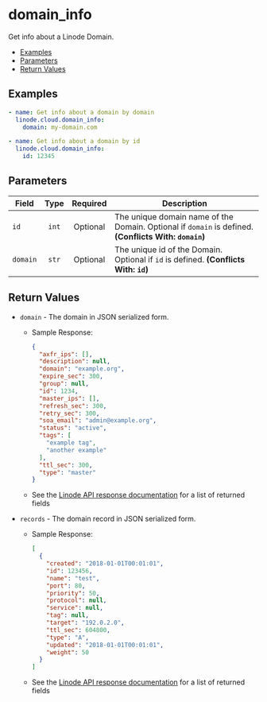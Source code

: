 # domain_info

Get info about a Linode Domain.

- [Examples](#examples)
- [Parameters](#parameters)
- [Return Values](#return-values)

## Examples

```yaml
- name: Get info about a domain by domain
  linode.cloud.domain_info:
    domain: my-domain.com
```

```yaml
- name: Get info about a domain by id
  linode.cloud.domain_info:
    id: 12345
```


## Parameters

| Field     | Type | Required | Description                                                                  |
|-----------|------|----------|------------------------------------------------------------------------------|
| `id` | <center>`int`</center> | <center>Optional</center> | The unique domain name of the Domain. Optional if `domain` is defined.  **(Conflicts With: `domain`)** |
| `domain` | <center>`str`</center> | <center>Optional</center> | The unique id of the Domain. Optional if `id` is defined.  **(Conflicts With: `id`)** |

## Return Values

- `domain` - The domain in JSON serialized form.

    - Sample Response:
        ```json
        {
          "axfr_ips": [],
          "description": null,
          "domain": "example.org",
          "expire_sec": 300,
          "group": null,
          "id": 1234,
          "master_ips": [],
          "refresh_sec": 300,
          "retry_sec": 300,
          "soa_email": "admin@example.org",
          "status": "active",
          "tags": [
            "example tag",
            "another example"
          ],
          "ttl_sec": 300,
          "type": "master"
        }
        ```
    - See the [Linode API response documentation](https://www.linode.com/docs/api/domains/#domain-view) for a list of returned fields


- `records` - The domain record in JSON serialized form.

    - Sample Response:
        ```json
        [
          {
            "created": "2018-01-01T00:01:01",
            "id": 123456,
            "name": "test",
            "port": 80,
            "priority": 50,
            "protocol": null,
            "service": null,
            "tag": null,
            "target": "192.0.2.0",
            "ttl_sec": 604800,
            "type": "A",
            "updated": "2018-01-01T00:01:01",
            "weight": 50
          }
        ]
        ```
    - See the [Linode API response documentation](https://www.linode.com/docs/api/domains/#domain-record-view) for a list of returned fields


